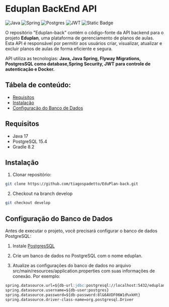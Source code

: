 # Eduplan BackEnd API

![Java](https://img.shields.io/badge/java-%23ED8B00.svg?style=for-the-badge&logo=openjdk&logoColor=white)
![Spring](https://img.shields.io/badge/spring-%236DB33F.svg?style=for-the-badge&logo=spring&logoColor=white)
![Postgres](https://img.shields.io/badge/postgres-%23316192.svg?style=for-the-badge&logo=postgresql&logoColor=white)
![JWT](https://img.shields.io/badge/JWT-black?style=for-the-badge&logo=JSON%20web%20tokens)
![Static Badge](https://img.shields.io/badge/docker-%2523ED8B00.svg?style=for-the-badge&logo=Docker&logoColor=white&color=blue)

O repositório "Eduplan-back" contém o código-fonte da API backend para o projeto **Eduplan**, uma plataforma de gerenciamento de planos de aulas. Esta API é responsável por permitir aos usuários criar, visualizar, atualizar e excluir planos de aulas de forma eficiente e segura.

API utiliza as tecnologias: **Java, Java Spring, Flyway Migrations, PostgresSQL como database,Spring Security, JWT para controle de autenticação e Docker.**

## Tábela de conteúdo:
- [Requisitos](#requisitos)
- [Instalação](#instalação)
- [Configuração do Banco de Dados](#configuração-do-banco-de-dados)


## Requisitos

* Java 17
* PostgreSQL 15.4
* Gradle 8.2


## Instalação

1. Clonar repositório:

```bash
git clone https://github.com/tiagospadetto/EduPlan-back.git
```
2. Checkout na branch develop
```bash
git checkout develop
```

## Configuração do Banco de Dados

Antes de executar o projeto, você precisará configurar o banco de dados PostgreSQL:

1. Instale [PostgresSQL](https://www.postgresql.org/)

2. Crie um banco de dados no PostgreSQL com o nome eduplan.

3. Atualize as configurações do banco de dados no arquivo src/main/resources/application.properties com suas informações de conexão. 
Por exemplo:

```markdown
spring.datasource.url=${db-url:jdbc:postgresql://localhost:5432/eduplan}
spring.datasource.username=${db-user:postgres}
spring.datasource.password=${db-password:8l&6AVDF06W1d%xkHt}
spring.datasource.driver-class-name=org.postgresql.Driver
```





